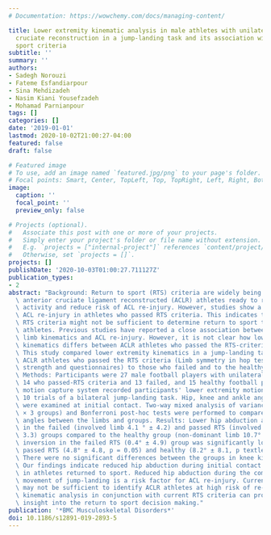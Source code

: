 ```yaml
---
# Documentation: https://wowchemy.com/docs/managing-content/

title: Lower extremity kinematic analysis in male athletes with unilateral anterior
  cruciate reconstruction in a jump-landing task and its association with return to
  sport criteria
subtitle: ''
summary: ''
authors:
- Sadegh Norouzi
- Fateme Esfandiarpour
- Sina Mehdizadeh
- Nasim Kiani Yousefzadeh
- Mohamad Parnianpour
tags: []
categories: []
date: '2019-01-01'
lastmod: 2020-10-02T21:00:27-04:00
featured: false
draft: false

# Featured image
# To use, add an image named `featured.jpg/png` to your page's folder.
# Focal points: Smart, Center, TopLeft, Top, TopRight, Left, Right, BottomLeft, Bottom, BottomRight.
image:
  caption: ''
  focal_point: ''
  preview_only: false

# Projects (optional).
#   Associate this post with one or more of your projects.
#   Simply enter your project's folder or file name without extension.
#   E.g. `projects = ["internal-project"]` references `content/project/deep-learning/index.md`.
#   Otherwise, set `projects = []`.
projects: []
publishDate: '2020-10-03T01:00:27.711127Z'
publication_types:
- 2
abstract: "Background: Return to sport (RTS) criteria are widely being used to identify\
  \ anterior cruciate ligament reconstructed (ACLR) athletes ready to return to sportive\
  \ activity and reduce risk of ACL re-injury. However, studies show a high rate of\
  \ ACL re-injury in athletes who passed RTS criteria. This indicates that the current\
  \ RTS criteria might not be sufficient to determine return to sport time in ACLR\
  \ athletes. Previous studies have reported a close association between altered lower\
  \ limb kinematics and ACL re-injury. However, it is not clear how lower extremity\
  \ kinematics differs between ACLR athletes who passed the RTS-criteria and who failed.\
  \ This study compared lower extremity kinematics in a jump-landing task between\
  \ ACLR athletes who passed the RTS criteria (Limb symmetry in hop tests, quadriceps\
  \ strength and questionnaires) to those who failed and to the healthy individuals.\
  \ Methods: Participants were 27 male football players with unilateral ACLR including\
  \ 14 who passed-RTS criteria and 13 failed, and 15 healthy football players. A 3D\
  \ motion capture system recorded participants' lower extremity motion while performing\
  \ 10 trials of a bilateral jump-landing task. Hip, knee and ankle angular motion\
  \ were examined at initial contact. Two-way mixed analysis of variances (2 limbs\
  \ × 3 groups) and Bonferroni post-hoc tests were performed to compare the joint\
  \ angles between the limbs and groups. Results: Lower hip abduction angle was found\
  \ in the failed (involved limb 4.1 ° ± 4.2) and passed RTS (involved limb 6.8° ±\
  \ 3.3) groups compared to the healthy group (non-dominant limb 10.7° ± 3.7). Ankle\
  \ inversion in the failed RTS (0.4° ± 4.9) group was significantly lower than both\
  \ passed RTS (4.8° ± 4.8, p = 0.05) and healthy (8.2° ± 8.1, p textless 0.001) groups.\
  \ There were no significant differences between the groups in knee kinematics. Conclusions:\
  \ Our findings indicate reduced hip abduction during initial contact phase of landing\
  \ in athletes returned to sport. Reduced hip abduction during the complex multiplanar\
  \ movement of jump-landing is a risk factor for ACL re-injury. Current RTS criteria\
  \ may not be sufficient to identify ACLR athletes at high risk of re-injury. The\
  \ kinematic analysis in conjunction with current RTS criteria can provide additional\
  \ insight into the return to sport decision making."
publication: '*BMC Musculoskeletal Disorders*'
doi: 10.1186/s12891-019-2893-5
---
```

